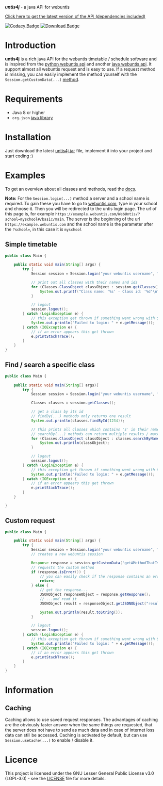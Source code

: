 **_untis4j_** - a java API for webuntis

[Click here to get the latest version of the API (dependencies included)](https://github.com/ByteDream/untis4j/releases/download/v1.2/untis4j-1.2-withDependencies.jar)

[![Codacy Badge](https://app.codacy.com/project/badge/Grade/c416d7e79b464afbaac22e3788b00f1f)](https://www.codacy.com/gh/ByteDream/untis4j/dashboard?utm_source=github.com&amp;utm_medium=referral&amp;utm_content=ByteDream/untis4j&amp;utm_campaign=Badge_Grade)
[![Download Badge](https://img.shields.io/github/downloads/ByteDream/untis4j/total)](https://github.com/ByteDream/untis4j/releases/download/v1.2/untis4j-1.2-withDependencies.jar)

# Introduction

**untis4j** is a rich java API for the webuntis timetable / schedule software and is inspired from the [python webuntis api](https://github.com/python-webuntis/python-webuntis)
and another [java webuntis api](https://github.com/FearlessTobi/WebUntis-Java).
It support almost all webuntis request and is easy to use. If a request method is missing,
you can easily implement the method yourself with the `Session.getCustomData(...)` [method](#Custom-request).

# Requirements

- Java 8 or higher
- `org.json` [java library](https://github.com/stleary/JSON-java)

# Installation

Just download the latest [untis4j.jar](https://github.com/ByteDream/untis4j/releases/download/v1.2/untis4j-1.2-withDependencies.jar) file, implement it into your project and start coding :)

# Examples

To get an overview about all classes and methods, read the [docs](https://bytedream.github.io/untis4j/).

**Note:** For the `Session.login(...)` method a server and a school name is required. To gain these you have to go to [webuntis.com](https://webuntis.com/), type in your school and choose it.
Then you will be redirected to the untis login page. The url of this page is, for example `https://example.webuntis.com/WebUntis/?school=myschool#/basic/main`.
The server is the beginning of the url `https://example.webuntis.com` and the school name is the parameter after the `?school=`, in this case it is `myschool`

## Simple timetable

```java
public class Main {
    
    public static void main(String[] args) {
        try { 
            Session session = Session.login("your webuntis username", "your webuntis password", "https://example.webuntis.com", "myschool");  // create a new webuntis session

            // print out all classes with their names and ids
            for (Classes.ClassObject classObject : session.getClasses()) {
                System.out.printf("Class name: '%s' - Class id: '%d'\n", classObject.getName(), classObject.getId());
            }

            // logout
            session.logout();
        } catch (LoginException e) {
            // this exception get thrown if something went wrong with Session.login
            System.out.println("Failed to login: " + e.getMessage());
        } catch (IOException e) {
            // if an error appears this get thrown
            e.printStackTrace();
        }
    }
}
```

## Find / search a specific class

```java
public class Main {
    
    public static void main(String[] args){
        try { 
            Session session = Session.login("your webuntis username", "your webuntis password", "https://example.webuntis.com", "myschool");  // creates a new webuntis session

            Classes classes = session.getClasses();

            // get a class by its id
            // findBy(...) methods only returns one result
            System.out.println(classes.findById(1234));

            // this prints all classes which contains 's' in their name.
            // searchBy(...) methods can return multiple results / matches
            for (Classes.ClassObject classObject : classes.searchByName("s")) {
                System.out.println(classObject);
            }

            // logout
            session.logout();
        } catch (LoginException e) {
            // this exception get thrown if something went wrong with Session.login
            System.out.println("Failed to login: " + e.getMessage());
        } catch (IOException e) {
            // if an error appears this get thrown
            e.printStackTrace();
        }
    }

}
```

## Custom request

```java
public class Main {

    public static void main(String[] args) {
        try { 
            Session session = Session.login("your webuntis username", "your webuntis password", "webuntis.grupet.at", "demo_inf");
            // creates a new webuntis session

            Response response = session.getCustomData("getAMethodThatIsNotImplemented");
            // requests the custom method
            if (response.isError()) {
                // you can easily check if the response contains an error
                return;
            } else {
                // get the response...
                JSONObject responseObject = response.getResponse();
                // ...and read it
                JSONObject result = responseObject.getJSONObject("result");

                System.out.println(result.toString());
            }

            // logout
            session.logout();
        } catch (LoginException e) {
            // this exception get thrown if something went wrong with Session.login
            System.out.println("Failed to login: " + e.getMessage());
        } catch (IOException e) {
            // if an error appears this get thrown
            e.printStackTrace();
        }
    }
}
```

# Information

## Caching

Caching allows to use saved request responses.
The advantages of caching are the obviously faster answer when the same things are requested, that the server does not have to send as much data and in case of internet loss data can still be accessed.
Caching is activated by default, but can use `Session.useCache(...)` to enable / disable it.

# Licence

This project is licensed under the GNU Lesser General Public License v3.0 (LGPL-3.0) - see the [LICENSE](LICENSE) file for more details.
